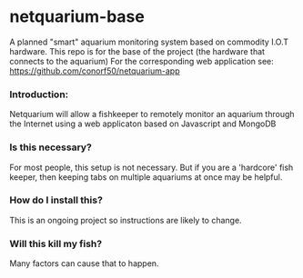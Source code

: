 # netquarium-base
A planned "smart" aquarium monitoring system based on commodity I.O.T hardware. This repo is for the base of the project
(the hardware that connects to the aquarium) For the corresponding web application see: https://github.com/conorf50/netquarium-app
### Introduction:
Netquarium will allow a fishkeeper to remotely monitor an aquarium through the Internet using a web applicaton based on Javascript and MongoDB
### Is this necessary?
For most people, this setup is not necessary. But if you are a 'hardcore' fish keeper, then keeping tabs on multiple aquariums at once may be helpful.
### How do I install this?
This is an ongoing project so instructions are likely to change. 
### Will this kill my fish?
Many factors can cause that to happen.

